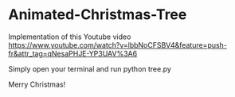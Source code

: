 # Animated-Christmas-Tree

Implementation of this Youtube video <br/> 
https://www.youtube.com/watch?v=lbbNoCFSBV4&feature=push-fr&attr_tag=qNesaPHJE-YP3UAV%3A6

Simply open your terminal and run python tree.py

Merry Christmas!
